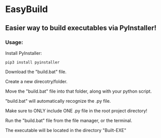 # EasyBuild
<h2>Easier way to build executables via PyInstaller!</h2>

<h3>Usage:</h3>

Install PyInstaller:
```
pip3 install pyinstaller
```
<p>Download the "build.bat" file.</p>
<p>Create a new direcotry/folder.</p>
<p>Move the "build.bat" file into that folder, along with your python script.</p>
<p>"build.bat" will automatically recognize the .py file.</p>
<p></p>Make sure to ONLY include ONE .py file in the root project directory!</p>
<p> </p>
<p>Run the "build.bat" file from the file manager, or the terminal.</p>
<p>The executable will be located in the directory "Built-EXE"</p>
